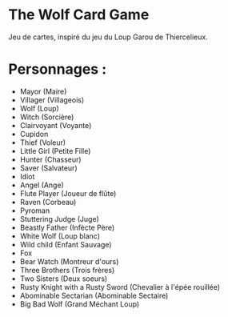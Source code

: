 # The Wolf Card Game
Jeu de cartes, inspiré du jeu du Loup Garou de Thiercelieux.

# Personnages :
- Mayor (Maire)
- Villager (Villageois)
- Wolf (Loup)
- Witch (Sorcière)
- Clairvoyant (Voyante)
- Cupidon
- Thief (Voleur)
- Little Girl (Petite Fille)
- Hunter (Chasseur)
- Saver (Salvateur)
- Idiot
- Angel (Ange)
- Flute Player (Joueur de flûte)
- Raven (Corbeau)
- Pyroman
- Stuttering Judge (Juge)
- Beastly Father (Infècte Père)
- White Wolf (Loup blanc)
- Wild child (Enfant Sauvage)
- Fox
- Bear Watch (Montreur d'ours)
- Three Brothers (Trois frères)
- Two Sisters (Deux soeurs)
- Rusty Knight with a Rusty Sword (Chevalier à l'épée rouillée)
- Abominable Sectarian (Abominable Sectaire)
- Big Bad Wolf (Grand Méchant Loup)
